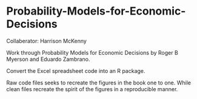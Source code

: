 # Probability-Models-for-Economic-Decisions
Collaberator: Harrison McKenny



Work through Probability Models for Economic Decisions by Roger B Myerson and Eduardo Zambrano.

Convert the Excel spreadsheet code into an R package. 

Raw code files seeks to recreate the figures in the book one to one. While clean files recreate the spirit of the figures in a reproducible manner. 
